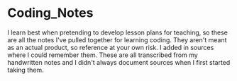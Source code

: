 # Coding_Notes
I learn best when pretending to develop lesson plans for teaching, so these are all the notes I've pulled together for learning coding. They aren't meant as an actual product, so reference at your own risk. I added in sources where I could remember them. These are all transcribed from my handwritten notes and I didn't always document sources when I first started taking them.
